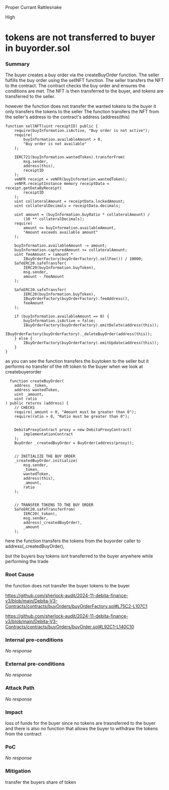 Proper Currant Rattlesnake

High

# tokens are not transferred to buyer in buyorder.sol

### Summary

The buyer creates a buy order via the createBuyOrder function.
The seller fulfills the buy order using the sellNFT function.
The seller transfers the NFT to the contract.
The contract checks the buy order and ensures the conditions are met.
The NFT is then transferred to the buyer, and tokens are transferred to the seller.

however the function does not transfer the wanted tokens to the buyer it only transfers the tokens to the seller
The function transfers the NFT from the seller's address to the contract's address (address(this)

    function sellNFT(uint receiptID) public {
        require(buyInformation.isActive, "Buy order is not active");
        require(
            buyInformation.availableAmount > 0,
            "Buy order is not available"
        );

        IERC721(buyInformation.wantedToken).transferFrom(
            msg.sender,
            address(this),
            receiptID
        );
        veNFR receipt = veNFR(buyInformation.wantedToken);
        veNFR.receiptInstance memory receiptData = receipt.getDataByReceipt(
            receiptID
        );
        uint collateralAmount = receiptData.lockedAmount;
        uint collateralDecimals = receiptData.decimals;

        uint amount = (buyInformation.buyRatio * collateralAmount) /
            (10 ** collateralDecimals);
        require(
            amount <= buyInformation.availableAmount,
            "Amount exceeds available amount"
        );

        buyInformation.availableAmount -= amount;
        buyInformation.capturedAmount += collateralAmount;
        uint feeAmount = (amount *
            IBuyOrderFactory(buyOrderFactory).sellFee()) / 10000;
        SafeERC20.safeTransfer(
            IERC20(buyInformation.buyToken),
            msg.sender,
            amount - feeAmount
        );

        SafeERC20.safeTransfer(
            IERC20(buyInformation.buyToken),
            IBuyOrderFactory(buyOrderFactory).feeAddress(),
            feeAmount
        );

        if (buyInformation.availableAmount == 0) {
            buyInformation.isActive = false;
            IBuyOrderFactory(buyOrderFactory).emitDelete(address(this));
            IBuyOrderFactory(buyOrderFactory)._deleteBuyOrder(address(this));
        } else {
            IBuyOrderFactory(buyOrderFactory).emitUpdate(address(this));
        }
    }
as you can see the function transfers the buytoken to the seller but it performs no transfer of the nft token to the buyer
when we look at createbuyerorder

      function createBuyOrder(
        address _token,
        address wantedToken,
        uint _amount,
        uint ratio
    ) public returns (address) {
        // CHECKS
        require(_amount > 0, "Amount must be greater than 0");
        require(ratio > 0, "Ratio must be greater than 0");


        DebitaProxyContract proxy = new DebitaProxyContract(
            implementationContract
        );
        BuyOrder _createdBuyOrder = BuyOrder(address(proxy));


        // INITIALIZE THE BUY ORDER
        _createdBuyOrder.initialize(
            msg.sender,
            _token,
            wantedToken,
            address(this),
            _amount,
            ratio
        );


        // TRANSFER TOKENS TO THE BUY ORDER
        SafeERC20.safeTransferFrom(
            IERC20(_token),
            msg.sender,
            address(_createdBuyOrder),
            _amount
        );

here the function transfers the tokens from the buyorder caller to  address(_createdBuyOrder),

but the buyers buy tokens isnt transferred to the buyer  anywhere while performing the trade

### Root Cause

the function does not transfer the buyer tokens to the buyer

https://github.com/sherlock-audit/2024-11-debita-finance-v3/blob/main/Debita-V3-Contracts/contracts/buyOrders/buyOrderFactory.sol#L75C2-L107C1


  https://github.com/sherlock-audit/2024-11-debita-finance-v3/blob/main/Debita-V3-Contracts/contracts/buyOrders/buyOrder.sol#L92C1-L140C10

### Internal pre-conditions

_No response_

### External pre-conditions

_No response_

### Attack Path

_No response_

### Impact

loss of funds for the buyer since no tokens are trasnsferred to the buyer and there is also no function that allows the buyer to withdraw the tokens from the contract

### PoC

_No response_

### Mitigation

transfer the buyers share of token